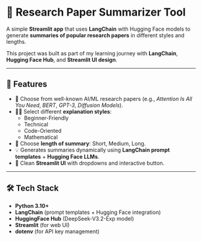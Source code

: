 # 📘 Research Paper Summarizer Tool  

A simple **Streamlit app** that uses **LangChain** with Hugging Face models to generate **summaries of popular research papers** in different styles and lengths.  

This project was built as part of my learning journey with **LangChain**, **Hugging Face Hub**, and **Streamlit UI design**.  

---

## 🚀 Features  

- 📄 Choose from well-known AI/ML research papers (e.g., *Attention Is All You Need*, *BERT*, *GPT-3*, *Diffusion Models*).  
- 🧑‍🎓 Select different **explanation styles**:  
  - Beginner-Friendly  
  - Technical  
  - Code-Oriented  
  - Mathematical  
- 📏 Choose **length of summary**: Short, Medium, Long.  
- 💡 Generates summaries dynamically using **LangChain prompt templates** + **Hugging Face LLMs**.  
- 🎨 Clean **Streamlit UI** with dropdowns and interactive button.  

---

## 🛠️ Tech Stack  

- **Python 3.10+**  
- **LangChain** (prompt templates + Hugging Face integration)  
- **HuggingFace Hub** (DeepSeek-V3.2-Exp model)  
- **Streamlit** (for web UI)  
- **dotenv** (for API key management)  

 

